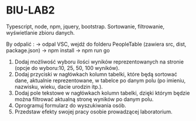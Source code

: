 # BIU-LAB2
Typescript, node, npm, jquery, bootstrap. Sortowanie, filtrowanie, wyświetlanie zbioru danych.

By odpalić :
-> odpal VSC, wejdź do folderu PeopleTable (zawiera src, dist, package.json) 
-> npm install
-> npm run go

1. Dodaj możliwość wyboru ilości wyników reprezentowanych na stronie (opcje do wyboru:10, 25, 50, 100 wyników). 
2. Dodaj przyciski w nagłówkach kolumn tabelki, które będą sortować dane, aktualnie reprezentowane, w tabelce po danym polu (po imieniu, nazwisku, wieku, dacie urodzin itp.). 
3. Dodaj pole tekstowe w nagłówkach kolumn tabelki, dzięki którym będzie można filtrować aktualną stronę wyników po danym polu. 
4.  Oprogramuj formularz do wyszukiwania osób. 
5. Przedstaw efekty swojej pracy osobie prowadzącej laboratorium.

